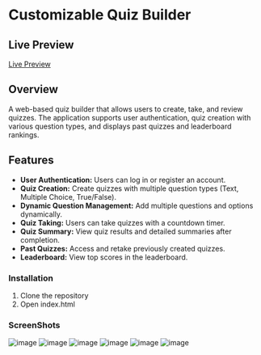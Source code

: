 # Customizable Quiz Builder
## Live Preview

[Live Preview](https://mitang321.github.io/quiz-builder/)

## Overview
A web-based quiz builder that allows users to create, take, and review quizzes. The application supports user authentication, quiz creation with various question types, and displays past quizzes and leaderboard rankings.

## Features
- **User Authentication:** Users can log in or register an account. 
- **Quiz Creation:** Create quizzes with multiple question types (Text, Multiple Choice, True/False).
- **Dynamic Question Management:** Add multiple questions and options dynamically.
- **Quiz Taking:** Users can take quizzes with a countdown timer.
- **Quiz Summary:** View quiz results and detailed summaries after completion.
- **Past Quizzes:** Access and retake previously created quizzes.
- **Leaderboard:** View top scores in the leaderboard.

### Installation
1. Clone the repository
2. Open index.html

### ScreenShots
![image](https://github.com/user-attachments/assets/ef0e6004-ae71-40fe-a31f-a282455c5215)
![image](https://github.com/user-attachments/assets/f85850bd-e17e-4e08-8209-ded46ca1bb66)
![image](https://github.com/user-attachments/assets/d6fa2704-e296-4636-9e87-d428c9525a5e)
![image](https://github.com/user-attachments/assets/6cba08f4-5a79-4fc4-8a36-ecfe3d50c4a0)
![image](https://github.com/user-attachments/assets/2b356b1c-8818-48dc-b5ba-b78e62240dd2)
![image](https://github.com/user-attachments/assets/d35bc3d6-e6e3-4be7-a6af-243cdb280c4b)
